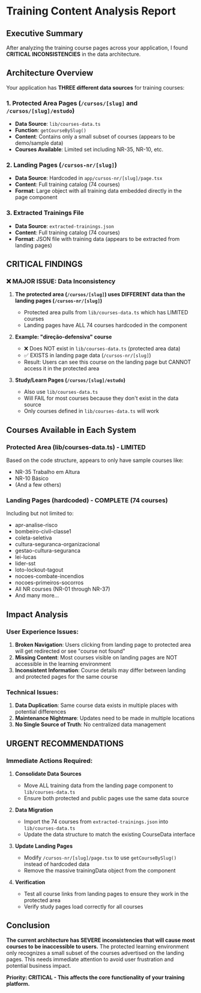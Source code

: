 # Training Content Analysis Report

## Executive Summary
After analyzing the training course pages across your application, I found **CRITICAL INCONSISTENCIES** in the data architecture.

## Architecture Overview

Your application has **THREE different data sources** for training courses:

### 1. Protected Area Pages (`/cursos/[slug]` and `/cursos/[slug]/estudo`)
- **Data Source**: `lib/courses-data.ts`
- **Function**: `getCourseBySlug()`
- **Content**: Contains only a small subset of courses (appears to be demo/sample data)
- **Courses Available**: Limited set including NR-35, NR-10, etc.

### 2. Landing Pages (`/cursos-nr/[slug]`)
- **Data Source**: Hardcoded in `app/cursos-nr/[slug]/page.tsx`
- **Content**: Full training catalog (74 courses)
- **Format**: Large object with all training data embedded directly in the page component

### 3. Extracted Trainings File
- **Data Source**: `extracted-trainings.json`
- **Content**: Full training catalog (74 courses)
- **Format**: JSON file with training data (appears to be extracted from landing pages)

## CRITICAL FINDINGS

### ❌ MAJOR ISSUE: Data Inconsistency

1. **The protected area (`/cursos/[slug]`) uses DIFFERENT data than the landing pages (`/cursos-nr/[slug]`)**
   - Protected area pulls from `lib/courses-data.ts` which has LIMITED courses
   - Landing pages have ALL 74 courses hardcoded in the component

2. **Example: "direção-defensiva" course**
   - ❌ Does NOT exist in `lib/courses-data.ts` (protected area data)
   - ✅ EXISTS in landing page data (`/cursos-nr/[slug]`)
   - Result: Users can see this course on the landing page but CANNOT access it in the protected area

3. **Study/Learn Pages (`/cursos/[slug]/estudo`)**
   - Also use `lib/courses-data.ts`
   - Will FAIL for most courses because they don't exist in the data source
   - Only courses defined in `lib/courses-data.ts` will work

## Courses Available in Each System

### Protected Area (lib/courses-data.ts) - LIMITED
Based on the code structure, appears to only have sample courses like:
- NR-35 Trabalho em Altura
- NR-10 Básico
- (And a few others)

### Landing Pages (hardcoded) - COMPLETE (74 courses)
Including but not limited to:
- apr-analise-risco
- bombeiro-civil-classe1
- coleta-seletiva
- cultura-seguranca-organizacional
- gestao-cultura-seguranca
- lei-lucas
- lider-sst
- loto-lockout-tagout
- nocoes-combate-incendios
- nocoes-primeiros-socorros
- All NR courses (NR-01 through NR-37)
- And many more...

## Impact Analysis

### User Experience Issues:
1. **Broken Navigation**: Users clicking from landing page to protected area will get redirected or see "course not found"
2. **Missing Content**: Most courses visible on landing pages are NOT accessible in the learning environment
3. **Inconsistent Information**: Course details may differ between landing and protected pages for the same course

### Technical Issues:
1. **Data Duplication**: Same course data exists in multiple places with potential differences
2. **Maintenance Nightmare**: Updates need to be made in multiple locations
3. **No Single Source of Truth**: No centralized data management

## URGENT RECOMMENDATIONS

### Immediate Actions Required:

1. **Consolidate Data Sources**
   - Move ALL training data from the landing page component to `lib/courses-data.ts`
   - Ensure both protected and public pages use the same data source

2. **Data Migration**
   - Import the 74 courses from `extracted-trainings.json` into `lib/courses-data.ts`
   - Update the data structure to match the existing CourseData interface

3. **Update Landing Pages**
   - Modify `/cursos-nr/[slug]/page.tsx` to use `getCourseBySlug()` instead of hardcoded data
   - Remove the massive trainingData object from the component

4. **Verification**
   - Test all course links from landing pages to ensure they work in the protected area
   - Verify study pages load correctly for all courses

## Conclusion

**The current architecture has SEVERE inconsistencies that will cause most courses to be inaccessible to users.** The protected learning environment only recognizes a small subset of the courses advertised on the landing pages. This needs immediate attention to avoid user frustration and potential business impact.

**Priority: CRITICAL - This affects the core functionality of your training platform.**